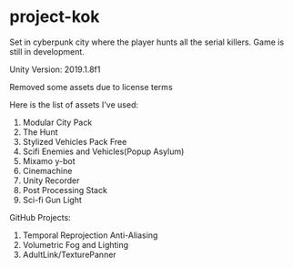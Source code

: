# project-kok
Set in cyberpunk city where the player hunts all the serial killers. Game is still in development.

Unity Version: 2019.1.8f1

Removed some assets due to license terms

Here is the list of assets I've used:
1. Modular City Pack
2. The Hunt
3. Stylized Vehicles Pack Free
4. Scifi Enemies and Vehicles(Popup Asylum)
5. Mixamo y-bot
6. Cinemachine
7. Unity Recorder
8. Post Processing Stack
9. Sci-fi Gun Light

GitHub Projects:
1. Temporal Reprojection Anti-Aliasing
2. Volumetric Fog and Lighting
3. AdultLink/TexturePanner
